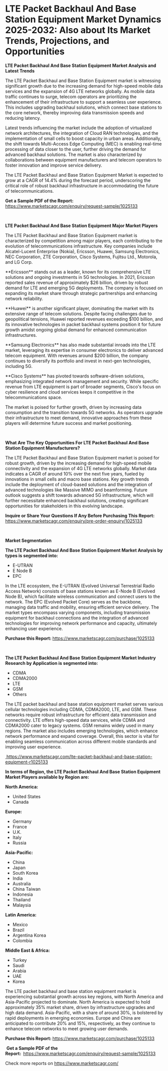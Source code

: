 <p><h1>LTE Packet Backhaul And Base Station Equipment Market Dynamics 2025-2032: Also about Its Market Trends, Projections, and Opportunities</h1></p><p><strong>LTE Packet Backhaul And Base Station Equipment Market Analysis and Latest Trends</strong></p>
<p><p>The LTE Packet Backhaul and Base Station Equipment market is witnessing significant growth due to the increasing demand for high-speed mobile data services and the expansion of 4G LTE networks globally. As mobile data traffic continues to surge, telecom operators are prioritizing the enhancement of their infrastructure to support a seamless user experience. This includes upgrading backhaul solutions, which connect base stations to the core network, thereby improving data transmission speeds and reducing latency.</p><p>Latest trends influencing the market include the adoption of virtualized network architectures, the integration of Cloud RAN technologies, and the implementation of small cells to boost capacity in urban areas. Additionally, the shift towards Multi-Access Edge Computing (MEC) is enabling real-time processing of data closer to the user, further driving the demand for advanced backhaul solutions. The market is also characterized by collaborations between equipment manufacturers and telecom operators to foster innovation and improve service delivery.</p><p>The LTE Packet Backhaul and Base Station Equipment Market is expected to grow at a CAGR of 14.4% during the forecast period, underscoring the critical role of robust backhaul infrastructure in accommodating the future of telecommunications.</p></p>
<p><strong>Get a Sample PDF of the Report:&nbsp;</strong> <a href="https://www.marketscagr.com/enquiry/request-sample/1025133?utm_campaign=2637&utm_medium=2&utm_source=Github&utm_content=ia&utm_term=07032025&utm_id=lte-packet-backhaul-and-base-station-equipment">https://www.marketscagr.com/enquiry/request-sample/1025133</a></p>
<p>&nbsp;</p>
<p><strong>LTE Packet Backhaul And Base Station Equipment Major Market Players</strong></p>
<p><p>The LTE Packet Backhaul and Base Station Equipment market is characterized by competition among major players, each contributing to the evolution of telecommunications infrastructure. Key companies include Alcatel-Lucent Enterprise (Nokia), Ericsson, Huawei, Samsung Electronics, NEC Corporation, ZTE Corporation, Cisco Systems, Fujitsu Ltd., Motorola, and LG Corp.</p><p>**Ericsson** stands out as a leader, known for its comprehensive LTE solutions and ongoing investments in 5G technologies. In 2021, Ericsson reported sales revenue of approximately $26 billion, driven by robust demand for LTE and emerging 5G deployments. The company is focused on expanding its market share through strategic partnerships and enhancing network reliability.</p><p>**Huawei** is another significant player, dominating the market with its extensive range of telecom solutions. Despite facing challenges due to geopolitical tensions, Huawei reported revenues exceeding $100 billion, and its innovative technologies in packet backhaul systems position it for future growth amidst ongoing global demand for enhanced communication infrastructures.</p><p>**Samsung Electronics** has also made substantial inroads into the LTE market, leveraging its expertise in consumer electronics to deliver advanced telecom equipment. With revenues around $200 billion, the company continues to diversify its portfolio and invest in next-gen technologies, including 5G.</p><p>**Cisco Systems** has pivoted towards software-driven solutions, emphasizing integrated network management and security. While specific revenue from LTE equipment is part of broader segments, Cisco's focus on cyber resilience and cloud services keeps it competitive in the telecommunications space.</p><p>The market is poised for further growth, driven by increasing data consumption and the transition towards 5G networks. As operators upgrade their infrastructure to meet demand, innovative approaches from these players will determine future success and market positioning.</p></p>
<p>&nbsp;</p>
<p><strong>What Are The Key Opportunities For LTE Packet Backhaul And Base Station Equipment Manufacturers?</strong></p>
<p><p>The LTE Packet Backhaul and Base Station Equipment market is poised for robust growth, driven by the increasing demand for high-speed mobile connectivity and the expansion of 4G LTE networks globally. Market data indicates a CAGR of around 10% over the next five years, fueled by innovations in small cells and macro base stations. Key growth trends include the deployment of cloud-based solutions and the integration of advanced technologies like Massive MIMO and beamforming. Future outlook suggests a shift towards advanced 5G infrastructure, which will further necessitate enhanced backhaul solutions, creating significant opportunities for stakeholders in this evolving landscape.</p></p>
<p><strong>Inquire or Share Your Questions If Any Before Purchasing This Report:</strong> <a href="https://www.marketscagr.com/enquiry/pre-order-enquiry/1025133?utm_campaign=2637&utm_medium=2&utm_source=Github&utm_content=ia&utm_term=07032025&utm_id=lte-packet-backhaul-and-base-station-equipment">https://www.marketscagr.com/enquiry/pre-order-enquiry/1025133</a></p>
<p>&nbsp;</p>
<p><strong>Market Segmentation</strong></p>
<p><strong>The LTE Packet Backhaul And Base Station Equipment Market Analysis by types is segmented into:</strong></p>
<p><ul><li>E-UTRAN</li><li>E Node B</li><li>EPC</li></ul></p>
<p><p>In the LTE ecosystem, the E-UTRAN (Evolved Universal Terrestrial Radio Access Network) consists of base stations known as E-Node B (Evolved Node B), which facilitate wireless communication and connect users to the network. The EPC (Evolved Packet Core) serves as the backbone, managing data traffic and mobility, ensuring efficient service delivery. The market types encompass varying components, including transmission equipment for backhaul connections and the integration of advanced technologies for improving network performance and capacity, ultimately enhancing user experience.</p></p>
<p><strong>Purchase this Report:&nbsp;</strong><a href="https://www.marketscagr.com/purchase/1025133?utm_campaign=2637&utm_medium=2&utm_source=Github&utm_content=ia&utm_term=07032025&utm_id=lte-packet-backhaul-and-base-station-equipment">https://www.marketscagr.com/purchase/1025133</a></p>
<p>&nbsp;</p>
<p><strong>The LTE Packet Backhaul And Base Station Equipment Market Industry Research by Application is segmented into:</strong></p>
<p><ul><li>CDMA</li><li>CDMA2000</li><li>LTE</li><li>GSM</li><li>Others</li></ul></p>
<p><p>The LTE packet backhaul and base station equipment market serves various cellular technologies including CDMA, CDMA2000, LTE, and GSM. These networks require robust infrastructure for efficient data transmission and connectivity. LTE offers high-speed data services, while CDMA and CDMA2000 cater to legacy systems. GSM remains widely used in many regions. The market also includes emerging technologies, which enhance network performance and expand coverage. Overall, this sector is vital for enabling seamless communication across different mobile standards and improving user experience.</p></p>
<p><a href="https://www.marketscagr.com/lte-packet-backhaul-and-base-station-equipment-r1025133?utm_campaign=2637&utm_medium=2&utm_source=Github&utm_content=ia&utm_term=07032025&utm_id=lte-packet-backhaul-and-base-station-equipment">&nbsp;https://www.marketscagr.com/lte-packet-backhaul-and-base-station-equipment-r1025133</a></p>
<p><strong>In terms of Region, the LTE Packet Backhaul And Base Station Equipment Market Players available by Region are:</strong></p>
<p>
    <p> <strong> North America: </strong>
        <ul>
            <li>United States</li>
            <li>Canada</li>
        </ul>
        </p> 
    <p> <strong> Europe: </strong>
        <ul>
            <li>Germany</li>
            <li>France</li>
            <li>U.K.</li>
            <li>Italy</li>
            <li>Russia</li>
        </ul>
        </p> 
    <p> <strong> Asia-Pacific: </strong>
        <ul>
            <li>China</li>
            <li>Japan</li>
            <li>South Korea</li>
            <li>India</li>
            <li>Australia</li>
            <li>China Taiwan</li>
            <li>Indonesia</li>
            <li>Thailand</li>
            <li>Malaysia</li>
        </ul>
        </p> 
    <p> <strong> Latin America: </strong>
        <ul>
            <li>Mexico</li>
            <li>Brazil</li>
            <li>Argentina Korea</li>
            <li>Colombia</li>
        </ul>
        </p> 
    <p> <strong> Middle East & Africa: </strong>
        <ul>
            <li>Turkey</li>
            <li>Saudi</li>
            <li>Arabia</li>
            <li>UAE</li>
            <li>Korea</li>
        </ul>
    </p>
    </p>
<p><p>The LTE packet backhaul and base station equipment market is experiencing substantial growth across key regions, with North America and Asia-Pacific projected to dominate. North America is expected to hold approximately 35% market share, driven by infrastructure upgrades and high data demand. Asia-Pacific, with a share of around 30%, is bolstered by rapid deployments in emerging economies. Europe and China are anticipated to contribute 20% and 15%, respectively, as they continue to enhance telecom networks to meet growing user demands.</p></p>
<p><strong>Purchase this Report: </strong><a href="https://www.marketscagr.com/purchase/1025133?utm_campaign=2637&utm_medium=2&utm_source=Github&utm_content=ia&utm_term=07032025&utm_id=lte-packet-backhaul-and-base-station-equipment">https://www.marketscagr.com/purchase/1025133</a></p>
<p>&nbsp;<strong>Get a Sample PDF of the Report:&nbsp;&nbsp;</strong><a href="https://www.marketscagr.com/enquiry/request-sample/1025133?utm_campaign=2637&utm_medium=2&utm_source=Github&utm_content=ia&utm_term=07032025&utm_id=lte-packet-backhaul-and-base-station-equipment">https://www.marketscagr.com/enquiry/request-sample/1025133</a></p>
<p><strong></strong></p>
<p>Check more reports on <a href="https://www.marketscagr.com/?utm_campaign=2637&utm_medium=2&utm_source=Github&utm_content=ia&utm_term=07032025&utm_id=lte-packet-backhaul-and-base-station-equipment">https://www.marketscagr.com/</a></p>